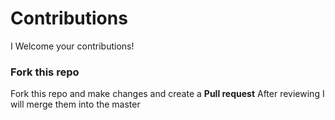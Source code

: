 
# Contributions

I Welcome your contributions!

### Fork this repo
Fork this repo and make changes and create a <b>Pull request</b>
After reviewing I will merge them into the master
